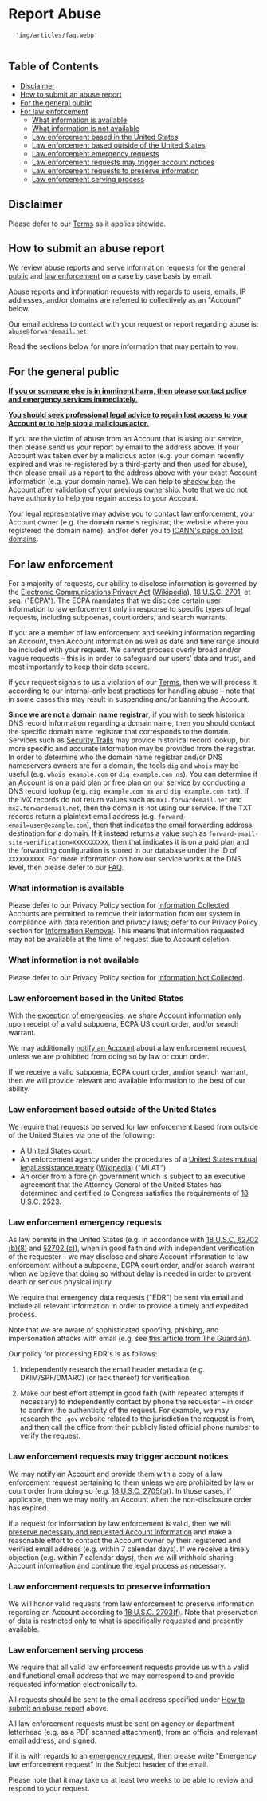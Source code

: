 # Report Abuse
      'img/articles/faq.webp'

<img loading="lazy" src="/img/articles/report-abuse.webp" alt="" class="rounded-lg" />


## Table of Contents

* [Disclaimer](#disclaimer)
* [How to submit an abuse report](#how-to-submit-an-abuse-report)
* [For the general public](#for-the-general-public)
* [For law enforcement](#for-law-enforcement)
  * [What information is available](#what-information-is-available)
  * [What information is not available](#what-information-is-not-available)
  * [Law enforcement based in the United States](#law-enforcement-based-in-the-united-states)
  * [Law enforcement based outside of the United States](#law-enforcement-based-outside-of-the-united-states)
  * [Law enforcement emergency requests](#law-enforcement-emergency-requests)
  * [Law enforcement requests may trigger account notices](#law-enforcement-requests-may-trigger-account-notices)
  * [Law enforcement requests to preserve information](#law-enforcement-requests-to-preserve-information)
  * [Law enforcement serving process](#law-enforcement-serving-process)


## Disclaimer

Please defer to our [Terms](/terms) as it applies sitewide.


## How to submit an abuse report

We review abuse reports and serve information requests for the [general public](#for-the-general-public) and [law enforcement](#for-law-enforcement) on a case by case basis by email.

Abuse reports and information requests with regards to users, emails, IP addresses, and/or domains are referred to collectively as an "Account" below.

Our email address to contact with your request or report regarding abuse is: `abuse@forwardemail.net`

Read the sections below for more information that may pertain to you.


## For the general public

<u>**If you or someone else is in imminent harm, then please contact police and emergency services immediately.**</u>

<u>**You should seek professional legal advice to regain lost access to your Account or to help stop a malicious actor.**</u>

If you are the victim of abuse from an Account that is using our service, then please send us your report by email to the address above.  If your Account was taken over by a malicious actor (e.g. your domain recently expired and was re-registered by a third-party and then used for abuse), then please email us a report to the address above with your exact Account information (e.g. your domain name).  We can help to [shadow ban](https://en.wikipedia.org/wiki/Shadow_banning) the Account after validation of your previous ownership.  Note that we do not have authority to help you regain access to your Account.

Your legal representative may advise you to contact law enforcement, your Account owner (e.g. the domain name's registrar; the website where you registered the domain name), and/or defer you to [ICANN's page on lost domains](https://www.icann.org/resources/pages/lost-domain-names).


## For law enforcement

For a majority of requests, our ability to disclose information is governed by the [Electronic Communications Privacy Act](https://bja.ojp.gov/program/it/privacy-civil-liberties/authorities/statutes/1285) ([Wikipedia](https://en.wikipedia.org/wiki/Electronic_Communications_Privacy_Act)), [18 U.S.C. 2701](https://www.govinfo.gov/link/uscode/18/2701), et seq. ("ECPA").  The ECPA mandates that we disclose certain user information to law enforcement only in response to specific types of legal requests, including subpoenas, court orders, and search warrants.

If you are a member of law enforcement and seeking information regarding an Account, then Account information as well as date and time range should be included with your request.  We cannot process overly broad and/or vague requests – this is in order to safeguard our users' data and trust, and most importantly to keep their data secure.

If your request signals to us a violation of our [Terms](/terms), then we will process it according to our internal-only best practices for handling abuse – note that in some cases this may result in suspending and/or banning the Account.

**Since we are not a domain name registrar**, if you wish to seek historical DNS record information regarding a domain name, then you should contact the specific domain name registrar that corresponds to the domain.  Services such as [Security Trails]() may provide historical record lookup, but more specific and accurate information may be provided from the registrar.  In order to determine who the domain name registrar and/or DNS nameservers owners are for a domain, the tools `dig` and `whois` may be useful (e.g. `whois example.com` or `dig example.com ns`).  You can determine if an Account is on a paid plan or free plan on our service by conducting a DNS record lookup (e.g. `dig example.com mx` and `dig example.com txt`).  If the MX records do not return values such as `mx1.forwardemail.net` and `mx2.forwardemail.net`, then the domain is not using our service.  If the TXT records return a plaintext email address (e.g. `forward-email=user@example.com`), then that indicates the email forwarding address destination for a domain.  If it instead returns a value such as `forward-email-site-verification=XXXXXXXXXX`, then that indicates it is on a paid plan and the forwarding configuration is stored in our database under the ID of `XXXXXXXXXX`.  For more information on how our service works at the DNS level, then please defer to our [FAQ](/faq).

### What information is available

Please defer to our Privacy Policy section for [Information Collected](/privacy#information-collected).  Accounts are permitted to remove their information from our system in compliance with data retention and privacy laws; defer to our Privacy Policy section for [Information Removal](/privacy#information-removal). This means that information requested may not be available at the time of request due to Account deletion.

### What information is not available

Please defer to our Privacy Policy section for [Information Not Collected](/privacy#information-not-collected).

### Law enforcement based in the United States

With the [exception of emergencies](#law-enforcement-emergency-requests), we share Account information only upon receipt of a valid subpoena, ECPA US court order, and/or search warrant.

We may additionally [notify an Account](#law-enforcement-requests-may-trigger-account-notices) about a law enforcement request, unless we are prohibited from doing so by law or court order.

If we receive a valid subpoena, ECPA court order, and/or search warrant, then we will provide relevant and available information to the best of our ability.

### Law enforcement based outside of the United States

We require that requests be served for law enforcement based from outside of the United States via one of the following:

* A United States court.
* An enforcement agency under the procedures of a [United States mutual legal assistance treaty](https://www.justice.gov/criminal-oia/file/1498806/download) ([Wikipedia](https://en.wikipedia.org/wiki/Mutual_legal_assistance_treaty)) ("MLAT").
* An order from a foreign government which  is subject to an executive agreement that the Attorney General of the United States has determined and certified to Congress satisfies the requirements of [18 U.S.C. 2523](https://www.govinfo.gov/link/uscode/18/2523).

### Law enforcement emergency requests

As law permits in the United States (e.g. in accordance with [18 U.S.C. §2702 (b)(8)](https://www.law.cornell.edu/uscode/text/18/2702#:\~:text=\(8\)to%20a%20governmental%20entity%2C%20if%20the%20provider%2C%20in%20good%20faith%2C%20believes%20that%20an%20emergency%20involving%20danger%20of%20death%20or%20serious%20physical%20injury%20to%20any%20person%20requires%20disclosure%20without%20delay%20of%20communications%20relating%20to%20the%20emergency%3B%20or) and [§2702 (c)](https://www.law.cornell.edu/uscode/text/18/2702#:\~:text=\(c\)Exceptions%20for%20Disclosure%20of%20Customer%20Records.%E2%80%94A%20provider%20described%20in%20subsection%20\(a\)%20may%20divulge%20a%20record%20or%20other%20information%20pertaining%20to%20a%20subscriber%20to%20or%20customer%20of%20such%20service%20\(not%20including%20the%20contents%20of%20communications%20covered%20by%20subsection%20\(a\)\(1\)%20or%20\(a\)\(2\)\)%E2%80%94)), when in good faith and with independent verification of the requester – we may disclose and share Account information to law enforcement without a subpoena, ECPA court order, and/or search warrant when we believe that doing so without delay is needed in order to prevent death or serious physical injury.

We require that emergency data requests ("EDR") be sent via email and include all relevant information in order to provide a timely and expedited process.

Note that we are aware of sophisticated spoofing, phishing, and impersonation attacks with email (e.g. see [this article from The Guardian](https://www.theguardian.com/technology/2022/apr/04/us-law-enforcement-agencies-access-your-data-apple-meta#:\~:text=A%20hack%20using%20a%20forged%20legal%20request%20that%20exposed%20consumer%20data%20collected%20by%20Apple%20and%20Meta%20shed%20light%20on%20the%20reach%20of%20the%20law)).

Our policy for processing EDR's is as follows:

1. Independently research the email header metadata (e.g. DKIM/SPF/DMARC) (or lack thereof) for verification.

2. Make our best effort attempt in good faith (with repeated attempts if necessary) to independently contact by phone the requester – in order to confirm the authenticity of the request.  For example, we may research the `.gov` website related to the jurisdiction the request is from, and then call the office from their publicly listed official phone number to verify the request.

### Law enforcement requests may trigger account notices

We may notify an Account and provide them with a copy of a law enforcement request pertaining to them unless we are prohibited by law or court order from doing so (e.g. [18 U.S.C. 2705(b)](https://www.govinfo.gov/link/uscode/18/2705)).  In those cases, if applicable, then we may notify an Account when the non-disclosure order has expired.

If a request for information by law enforcement is valid, then we will [preserve necessary and requested Account information](#law-enforcement-requests-to-preserve-information) and make a reasonable effort to contact the Account owner by their registered and verified email address (e.g. within 7 calendar days).  If we receive a timely objection (e.g. within 7 calendar days), then we will withhold sharing Account information and continue the legal process as necessary.

### Law enforcement requests to preserve information

We will honor valid requests from law enforcement to preserve information regarding an Account according to [18 U.S.C. 2703(f)](https://www.govinfo.gov/link/uscode/18/2703).  Note that preservation of data is restricted only to what is specifically requested and presently available.

### Law enforcement serving process

We require that all valid law enforcement requests provide us with a valid and functional email address that we may correspond to and provide requested information electronically to.

All requests should be sent to the email address specified under [How to submit an abuse report](#how-to-submit-an-abuse-report) above.

All law enforcement requests must be sent on agency or department letterhead (e.g. as a PDF scanned attachment), from an official and relevant email address, and signed.

If it is with regards to an [emergency request](#law-enforcement-emergency-requests), then please write "Emergency law enforcement request" in the Subject header of the email.

Please note that it may take us at least two weeks to be able to review and respond to your request.
